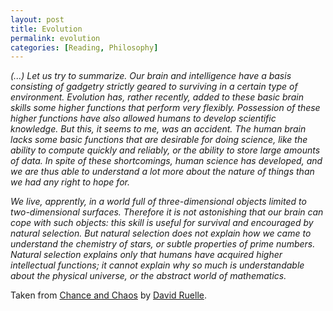 ```yaml
---
layout: post
title: Evolution
permalink: evolution
categories: [Reading, Philosophy]
---
```


*(...) Let us try to summarize. Our brain and intelligence have a basis
consisting of gadgetry strictly geared to surviving in a certain type of
environment. Evolution has, rather recently, added to these basic brain
skills some higher functions that perform very flexibly. Possession of
these higher functions have also allowed humans to develop scientific
knowledge. But this, it seems to me, was an accident. The human brain
lacks some basic functions that are desirable for doing science, like
the ability to compute quickly and reliably, or the ability to store
large amounts of data. In spite of these shortcomings, human science has
developed, and we are thus able to understand a lot more about the
nature of things than we had any right to hope for.*

*We live, apprently, in a world full of three-dimensional objects
limited to two-dimensional surfaces. Therefore it is not astonishing that
our brain can cope with such objects: this skill is useful for survival
and encouraged by natural selection. But natural selection does not
explain how we came to understand the chemistry of stars, or subtle
properties of prime numbers. Natural selection explains only that humans
have acquired higher intellectual functions; it cannot explain why so
much is understandable about the physical universe, or the abstract
world of mathematics.*

Taken from [Chance and Chaos](http://www.amazon.com/Chance-Chaos-David-Ruelle/dp/0691021007/ref=sr_1_1?ie=UTF8&qid=1360207424&sr=8-1&keywords=chance+and+chaos) by
[David Ruelle](http://en.wikipedia.org/wiki/David_Ruelle).
